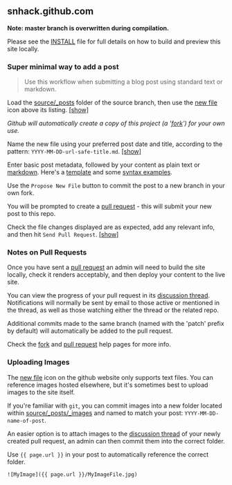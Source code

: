 ## snhack.github.com

__Note:  master branch is overwritten during compilation.__

Please see the [INSTALL](INSTALL.md) file for full details on how to build and
preview this site locally.


### Super minimal way to add a post

> Use this workflow when submitting a blog post using standard text or markdown.

Load the [source/_posts] folder of the source branch, then use the [new file] icon above its listing.  [[show]][new-file]

*Github will automatically create a copy of this project (a '[fork]') for your own use.*

[new-file]: http://swindon.hackspace.org.uk/images/help/1-new-file.png
[commit-file]: http://swindon.hackspace.org.uk/images/help/2-commit-file.png
[send-pull-request]: http://swindon.hackspace.org.uk/images/help/3-send-pull-request.png

[source/_posts]: https://github.com/snhack/snhack.github.com/tree/source/source/_posts
[fork]: https://help.github.com/articles/fork-a-repo
[pull request]: https://help.github.com/articles/using-pull-requests

Name the new file using your preferred post date and title,
according to the pattern: `YYYY-MM-DD-url-safe-title.md`.  [[show]][commit-file]

[new file]: https://github.com/blog/1327-creating-files-on-github
[naming it]: https://github.com/blog/1436-moving-and-renaming-files-on-github

Enter basic post metadata, followed by your content as plain text or [markdown].
Here's a [template] and some [syntax examples].

[template]: https://raw.github.com/snhack/snhack.github.com/source/source/_posts/_examples/2012-01-01-template.md
[syntax examples]: https://github.com/snhack/snhack.github.com/tree/source/source/_posts/_examples

Use the `Propose New File` button to commit the post to a new branch in your own fork.

You will be prompted to create a [pull request] - this will submit your new post to this
repo.

Check the file changes displayed are as expected, add any relevant info, and then hit
`Send Pull Request`.  [[show]][send-pull-request]

[post metadata]: http://octopress.org/docs/blogging
[markdown basics]: http://daringfireball.net/projects/markdown/basics
[markdown]: http://daringfireball.net/projects/markdown/dingus


### Notes on Pull Requests

Once you have sent a [pull request] an admin will need to build the site locally, check
it renders acceptably, and then deploy your content to the live site.

You can view the progress of your pull request in its [discussion thread].
Notifications will normally be sent by email to those active or mentioned
in the thread, as well as those watching either the thread or the related repo.

Additional commits made to the same branch (named with the 'patch' prefix by default)
will automatically be added to the pull request.

Check the [fork] and [pull request] help pages for more info.

[discussion thread]: https://github.com/snhack/snhack.github.com/issues
[github help]: https://help.github.com


### Uploading Images

The [new file] icon on the github website only supports text files. You can reference
images hosted elsewhere, but it's sometimes best to upload images to the site itself.

If you're familiar with `git`, you can commit images into a new folder located within
[source/_posts/_images] and named to match your post: `YYYY-MM-DD-name-of-post`.

[source/_posts/_images]: https://github.com/snhack/snhack.github.com/tree/source/source/_posts/_images

An easier option is to attach images to the [discussion thread] of your newly created
pull request, an admin can then commit them into the correct folder.

Use `{{ page.url }}` in your post to automatically reference the correct folder.

    ![MyImage]({{ page.url }}/MyImageFile.jpg)

